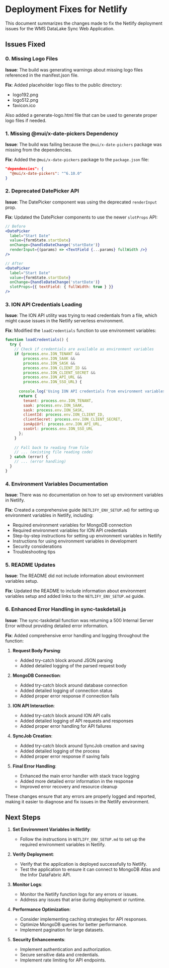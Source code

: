 # Deployment Fixes for Netlify

This document summarizes the changes made to fix the Netlify deployment issues for the WMS DataLake Sync Web Application.

## Issues Fixed

### 0. Missing Logo Files

**Issue**: The build was generating warnings about missing logo files referenced in the manifest.json file.

**Fix**: Added placeholder logo files to the public directory:
- logo192.png
- logo512.png
- favicon.ico

Also added a generate-logo.html file that can be used to generate proper logo files if needed.

### 1. Missing @mui/x-date-pickers Dependency

**Issue**: The build was failing because the `@mui/x-date-pickers` package was missing from the dependencies.

**Fix**: Added the `@mui/x-date-pickers` package to the `package.json` file:

```json
"dependencies": {
  "@mui/x-date-pickers": "^6.10.0"
}
```

### 2. Deprecated DatePicker API

**Issue**: The DatePicker component was using the deprecated `renderInput` prop.

**Fix**: Updated the DatePicker components to use the newer `slotProps` API:

```jsx
// Before
<DatePicker
  label="Start Date"
  value={formState.startDate}
  onChange={handleDateChange('startDate')}
  renderInput={(params) => <TextField {...params} fullWidth />}
/>

// After
<DatePicker
  label="Start Date"
  value={formState.startDate}
  onChange={handleDateChange('startDate')}
  slotProps={{ textField: { fullWidth: true } }}
/>
```

### 3. ION API Credentials Loading

**Issue**: The ION API utility was trying to read credentials from a file, which might cause issues in the Netlify serverless environment.

**Fix**: Modified the `loadCredentials` function to use environment variables:

```javascript
function loadCredentials() {
  try {
    // Check if credentials are available as environment variables
    if (process.env.ION_TENANT && 
        process.env.ION_SAAK && 
        process.env.ION_SASK && 
        process.env.ION_CLIENT_ID && 
        process.env.ION_CLIENT_SECRET && 
        process.env.ION_API_URL && 
        process.env.ION_SSO_URL) {
      
      console.log('Using ION API credentials from environment variables');
      return {
        tenant: process.env.ION_TENANT,
        saak: process.env.ION_SAAK,
        sask: process.env.ION_SASK,
        clientId: process.env.ION_CLIENT_ID,
        clientSecret: process.env.ION_CLIENT_SECRET,
        ionApiUrl: process.env.ION_API_URL,
        ssoUrl: process.env.ION_SSO_URL
      };
    }
    
    // Fall back to reading from file
    // ... (existing file reading code)
  } catch (error) {
    // ... (error handling)
  }
}
```

### 4. Environment Variables Documentation

**Issue**: There was no documentation on how to set up environment variables in Netlify.

**Fix**: Created a comprehensive guide (`NETLIFY_ENV_SETUP.md`) for setting up environment variables in Netlify, including:

- Required environment variables for MongoDB connection
- Required environment variables for ION API credentials
- Step-by-step instructions for setting up environment variables in Netlify
- Instructions for using environment variables in development
- Security considerations
- Troubleshooting tips

### 5. README Updates

**Issue**: The README did not include information about environment variables setup.

**Fix**: Updated the README to include information about environment variables setup and added links to the `NETLIFY_ENV_SETUP.md` guide.

### 6. Enhanced Error Handling in sync-taskdetail.js

**Issue**: The sync-taskdetail function was returning a 500 Internal Server Error without providing detailed error information.

**Fix**: Added comprehensive error handling and logging throughout the function:

1. **Request Body Parsing**:
   - Added try-catch block around JSON parsing
   - Added detailed logging of the parsed request body

2. **MongoDB Connection**:
   - Added try-catch block around database connection
   - Added detailed logging of connection status
   - Added proper error response if connection fails

3. **ION API Interaction**:
   - Added try-catch block around ION API calls
   - Added detailed logging of API requests and responses
   - Added proper error handling for API failures

4. **SyncJob Creation**:
   - Added try-catch block around SyncJob creation and saving
   - Added detailed logging of the process
   - Added proper error response if saving fails

5. **Final Error Handling**:
   - Enhanced the main error handler with stack trace logging
   - Added more detailed error information in the response
   - Improved error recovery and resource cleanup

These changes ensure that any errors are properly logged and reported, making it easier to diagnose and fix issues in the Netlify environment.

## Next Steps

1. **Set Environment Variables in Netlify**:
   - Follow the instructions in `NETLIFY_ENV_SETUP.md` to set up the required environment variables in Netlify.

2. **Verify Deployment**:
   - Verify that the application is deployed successfully to Netlify.
   - Test the application to ensure it can connect to MongoDB Atlas and the Infor DataFabric API.

3. **Monitor Logs**:
   - Monitor the Netlify function logs for any errors or issues.
   - Address any issues that arise during deployment or runtime.

4. **Performance Optimization**:
   - Consider implementing caching strategies for API responses.
   - Optimize MongoDB queries for better performance.
   - Implement pagination for large datasets.

5. **Security Enhancements**:
   - Implement authentication and authorization.
   - Secure sensitive data and credentials.
   - Implement rate limiting for API endpoints.
